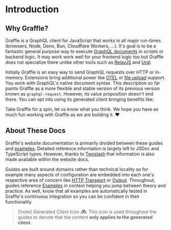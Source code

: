 # Introduction

## Why Graffle?

Graffle is a GraphQL client for JavaScript that works in all major run-times (browsers, Node, Deno, Bun, Cloudflare Workers, ...). It's goal is to be a fantastic general purpose way to execute [GraphQL documents](https://todo) in scripts or backend logic. It may work work well for your frontend logic too but Graffle does not specialize there unlike other tools such as [RelayJS](https://relay.dev) and [Urql](https://commerce.nearform.com/open-source/urql/docs/).

Initially Graffle is an easy way to send GraphQL requests over HTTP or in-memory. Extensions bring additional power like [OTEL](https://todo) or [file upload](https://todo) support. You work with GraphQL's native document syntax. This description so far paints Graffle as a more flexible and stable version of its previous version known as `graphql-request`. However, its value proposition doesn't end there. You can opt into using its generated client bringing benefits like:

<!--@include: @/_snippets/benefits.md-->

Take Graffle for a spin, let us know what you think. We hope you have as much fun working with Graffle as we are building it. ❤️

## About These Docs

Graffle's website documentation is primarily divided between these guides and [examples](../examples/index.md). Detailed reference information is largely left to JSDoc and TypeScript types. However, thanks to [Twoslash](https://twoslash.netlify.app) that information is also made available within the website docs.

Guides are built around domains rather than technical locality so for example many aspects of configuration are embedded into each one's respective area of concern like [HTTP Transport](transports/http.md) or [Output](10_overview/output.md). Throughout, guides reference [Examples](../examples/raw) in context helping you jump between theory and practice. As well, know that all examples are automatically tested in Graffle's continuous integration so you can be confident in their functionality.

> [!note] Generated Client Icon <span style="font-size:2em;line-height:0;" title="generation required">⩕</span>
> This icon is used throughout the guides to denote that the content **only applies to the generated client**.
